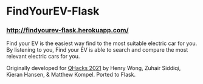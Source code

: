 # FindYourEV-Flask

### http://findyourev-flask.herokuapp.com/

Find your EV is the easiest way find to the most suitable electric car for you. By listening to you, Find your EV is able to search and compare the most relevant electric cars for you.

Originally developed for [QHacks 2021](https://devpost.com/software/find-your-ev) by Henry Wong, Zuhair Siddiqi, Kieran Hansen, & Matthew Kompel. Ported to Flask.
